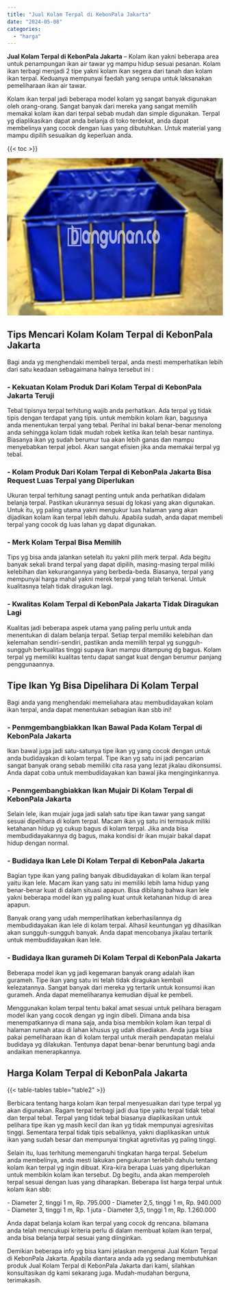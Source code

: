 ```yaml
---
title: "Jual Kolam Terpal di KebonPala Jakarta"
date: "2024-05-08"
categories: 
  - "harga"
---
```


**Jual Kolam Terpal di KebonPala Jakarta** – Kolam ikan yakni beberapa area untuk penampungan ikan air tawar yg mampu hidup sesuai pesanan. Kolam ikan terbagi menjadi 2 tipe yakni kolam ikan segera dari tanah dan kolam ikan terpal. Keduanya mempunyai faedah yang serupa untuk laksanakan pemeliharaan ikan air tawar.

Kolam ikan terpal jadi beberapa model kolam yg sangat banyak digunakan oleh orang-orang. Sangat banyak dari mereka yang sangat memilih memakai kolam ikan dari terpal sebab mudah dan simple digunakan. Terpal yg diaplikasikan dapat anda belanja di toko terdekat, anda dapat membelinya yang cocok dengan luas yang dibutuhkan. Untuk material yang mampu dipilih sesuaikan dg keperluan anda.

{{< toc >}}

![Jual Kolam Terpal di KebonPala Jakarta](/images/jual-kolam-terpal-13.png)

## Tips Mencari Kolam Kolam Terpal di KebonPala Jakarta

Bagi anda yg menghendaki membeli terpal, anda mesti memperhatikan lebih dari satu keadaan sebagaimana halnya tersebut ini :

### \- Kekuatan Kolam Produk Dari Kolam Terpal di KebonPala Jakarta Teruji

Tebal tipisnya terpal terhitung wajib anda perhatikan. Ada terpal yg tidak tipis dengan terdapat yang tipis. untuk membikin kolam ikan, bagusnya anda menentukan terpal yang tebal. Perihal ini bakal benar-benar menolong anda sehingga kolam tidak mudah robek ketika ikan telah besar nantinya. Biasanya ikan yg sudah berumur tua akan lebih ganas dan mampu menyebabkan terpal jebol. Akan sangat efisien jika anda memakai terpal yg tebal.

### \- Kolam Produk Dari Kolam Terpal di KebonPala Jakarta Bisa Request Luas Terpal yang Diperlukan

Ukuran terpal terhitung sanagt penting untuk anda perhatikan didalam belanja terpal. Pastikan ukurannya sesuai dg lokasi yang akan digunakan. Untuk itu, yg paling utama yakni mengukur luas halaman yang akan dijadikan kolam ikan terpal lebih dahulu. Apabila sudah, anda dapat membeli terpal yang cocok dg luas lahan yg dapat digunakan.

### \- Merk Kolam Terpal Bisa Memilih

Tips yg bisa anda jalankan setelah itu yakni pilih merk terpal. Ada begitu banyak sekali brand terpal yang dapat dipilih, masing-masing terpal miliki kelebihan dan kekurangannya yang berbeda-beda. Biasanya, terpal yang mempunyai harga mahal yakni merek terpal yang telah terkenal. Untuk kualitasnya telah tidak diragukan lagi.

### \- Kwalitas Kolam Terpal di KebonPala Jakarta Tidak Diragukan Lagi

Kualitas jadi beberapa aspek utama yang paling perlu untuk anda menentukan di dalam belanja terpal. Setiap terpal memiliki kelebihan dan kelemahan sendiri-sendiri, pastikan anda memilih terpal yg sungguh-sungguh berkualitas tinggi supaya ikan mampu ditampung dg bagus. Kolam terpal yg memiliki kualitas tentu dapat sangat kuat dengan berumur panjang penggunaannya.

## Tipe Ikan Yg Bisa Dipelihara Di Kolam Terpal

Bagi anda yang menghendaki memeliahara atau membudidayakan kolam ikan terpal, anda dapat menentukan sebagian ikan sbb ini!

### \- Penmgembangbiakkan Ikan Bawal Pada Kolam Terpal di KebonPala Jakarta

Ikan bawal juga jadi satu-satunya tipe ikan yg yang cocok dengan untuk anda budidayakan di kolam terpal. Tipe ikan yg satu ini jadi pencarian sangat banyak orang sebab memiliki cita rasa yang lezat jikalau dikonsumsi. Anda dapat coba untuk membudidayakan kan bawal jika menginginkannya.

### \- Penmgembangbiakkan Ikan Mujair Di Kolam Terpal di KebonPala Jakarta

Selain lele, ikan mujair juga jadi salah satu tipe ikan tawar yang sangat sesuai dipelihara di kolam terpal. Macam ikan yg satu ini termasuk miliki ketahanan hidup yg cukup bagus di kolam terpal. Jika anda bisa membudidayakannya dg bagus, maka kondisi dr ikan mujair bakal dapat hidup dengan normal.

### \- Budidaya Ikan Lele Di Kolam Terpal di KebonPala Jakarta

Bagian type ikan yang paling banyak dibudidayakan di kolam ikan terpal yaitu ikan lele. Macam ikan yang satu ini memiliki lebih lama hidup yang benar-benar kuat di dalam situasi apapun. Bisa dibilang bahwa ikan lele yakni beberapa model ikan yg paling kuat untuk ketahanan hidup di area apapun.

Banyak orang yang udah memperlihatkan keberhasilannya dg membudidayakan ikan lele di kolam terpal. Alhasil keuntungan yg dihasilkan akan sungguh-sungguh banyak. Anda dapat mencobanya jikalau tertarik untuk membudidayakan ikan lele.

### \- Budidaya Ikan gurameh Di Kolam Terpal di KebonPala Jakarta

Beberapa model ikan yg jadi kegemaran banyak orang adalah ikan gurameh. Tipe ikan yang satu ini telah tidak diragukan kembali kelezatannya. Sangat banyak dari mereka yg tertarik untuk konsumsi ikan gurameh. Anda dapat memeliharanya kemudian dijual ke pembeli.

Menggunakan kolam terpal tentu bakal amat sesuai untuk pelihara beragam model ikan yang cocok dengan yg ingin dibeli. Dimana anda bisa menempatkannya di mana saja, anda bisa membikin kolam ikan terpal di halaman rumah atau di lahan khusus yg udah disediakan. Anda juga bisa pakai pemeliharaan ikan di kolam terpal untuk meraih pendapatan melalui budidaya yg dilakukan. Tentunya dapat benar-benar beruntung bagi anda andaikan menerapkannya.

## Harga Kolam Terpal di KebonPala Jakarta

{{< table-tables table="table2" >}}

Berbicara tentang harga kolam ikan terpal menyesuaikan dari type terpal yg akan digunakan. Ragam terpal terbagi jadi dua tipe yaitu terpal tidak tebal dan terpal tebal. Terpal yang tidak tebal biasanya diaplikasikan untuk pelihara tipe ikan yg masih kecil dan ikan yg tidak mempunyai agresivitas tinggi. Sementara terpal tidak tipis sebaliknya, yakni diaplikasikan untuk ikan yang sudah besar dan mempunyai tingkat agretivitas yg paling tinggi.

Selain itu, luas terhitung memengaruhi tingkatan harga terpal. Sebelum anda membelinya, anda mesti lakukan pengukuran terlebih dahulu tentang kolam ikan terpal yg ingin dibuat. Kira-kira berapa Luas yang diperlukan untuk membikin kolam ikan tersebut. Dg begitu, anda akan memperoleh terpal sesuai dengan luas yang diharapkan. Beberapa list harga terpal untuk kolam ikan sbb:

\- Diameter 2, tinggi 1 m, Rp. 795.000 - Diameter 2,5, tinggi 1 m, Rp. 940.000 - Diameter 3, tinggi 1 m, Rp. 1 juta - Diameter 3,5, tinggi 1 m, Rp. 1.260.000

Anda dapat belanja kolam ikan terpal yang cocok dg rencana. bilamana anda telah mencukupi kriteria perlu di dalam membuat kolam ikan terpal, anda bisa belanja terpal sesuai yang diinginkan.

Demikian beberapa info yg bisa kami jelaskan mengenai Jual Kolam Terpal di KebonPala Jakarta. Apabila diantara anda ada yg sedang membutuhkan produk Jual Kolam Terpal di KebonPala Jakarta dari kami, silahkan konsultasikan dg kami sekarang juga. Mudah-mudahan berguna, terimakasih.
